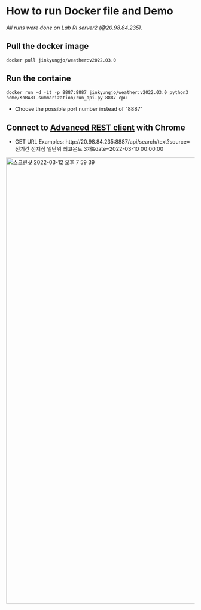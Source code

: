 # How to run Docker file and Demo

_All runs were done on Lab RI server2 (@20.98.84.235)._

## Pull the docker image 
    docker pull jinkyungjo/weather:v2022.03.0

## Run the containe
    docker run -d -it -p 8887:8887 jinkyungjo/weather:v2022.03.0 python3 home/KoBART-summarization/run_api.py 8887 cpu
- Choose the possible port number instead of "8887"

## Connect to [Advanced REST client](https://chrome.google.com/webstore/detail/advanced-rest-client/hgmloofddffdnphfgcellkdfbfbjeloo/related) with Chrome

- GET URL Examples: http<hi>://20.98.84.235:8887/api/search/text?source=전기간 전지점 일단위 최고온도 3개&date=2022-03-10 00:00:00
<img width="1193" alt="스크린샷 2022-03-12 오후 7 59 39" src="https://user-images.githubusercontent.com/82276223/158015377-da9b9b4e-7e08-4637-9b25-b04256841a7f.png">
